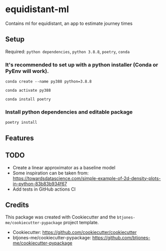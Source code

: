 # equidistant-ml


Contains ml for equidistant, an app to estimate journey times

## Setup

Required: `python dependencies`, `python 3.8.8`, `poetry`, `conda`

### It's recommended to set up with a python installer (Conda or PyEnv will work).

```shell
conda create --name py388 python=3.8.8

conda activate py388

conda install poetry
```
### Install python dependencies and editable package

```shell
poetry install
```


## Features

## TODO
* Create a linear approximator as a baseline model
* Some inspiration can be taken from:
https://towardsdatascience.com/simple-example-of-2d-density-plots-in-python-83b83b934f67
* Add tests in GitHub actions CI
## Credits

This package was created with Cookiecutter and the `btjones-me/cookiecutter-pypackage` project template.

* Cookiecutter: https://github.com/cookiecutter/cookiecutter
* btjones-me/cookiecutter-pypackage: https://github.com/btjones-me/cookiecutter-pypackage
